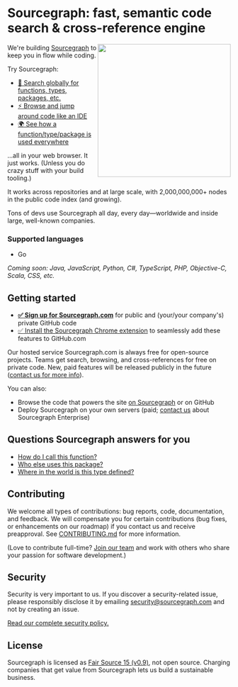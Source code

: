 # Sourcegraph: fast, semantic code search & cross-reference engine

<img src="https://sourcegraph.com/.assets/v/15693_2016-05-20_6613734/img/Homepage/how-ref.gif" align="right" width="300">

We're building [Sourcegraph](https://sourcegraph.com) to keep you in
flow while coding.

Try Sourcegraph:

* [:mag_right: Search globally for functions, types, packages, etc.](https://sourcegraph.com/?q=http.NewRequest)
* [:zap: Browse and jump around code like an IDE](https://sourcegraph.com/github.com/golang/go/-/def/GoPackage/net/http/-/NewRequest)
* [:earth_africa: See how a function/type/package is used everywhere](https://sourcegraph.com/github.com/golang/go/-/info/GoPackage/net/http/-/NewRequest)

...all in your web browser. It just works. (Unless you do crazy stuff with your build tooling.)

It works across repositories and at large scale, with 2,000,000,000+
nodes in the public code index (and growing).

Tons of devs use Sourcegraph all day, every day—worldwide and inside
large, well-known companies.


### Supported languages

* Go

*Coming soon: Java, JavaScript, Python, C#, TypeScript, PHP, Objective-C, Scala, CSS, etc.*



## Getting started

* [**:white_check_mark: Sign up for Sourcegraph.com**](https://sourcegraph.com/)
  for public and (your/your company's) private GitHub code
* [:white_check_mark: Install the Sourcegraph Chrome extension](https://chrome.google.com/webstore/detail/sourcegraph-chrome-extens/dgjhfomjieaadpoljlnidmbgkdffpack)
  to seamlessly add these features to GitHub.com

Our hosted service Sourcegraph.com is always free for open-source
projects. Teams get search, browsing, and cross-references for free on
private code. New, paid features will be released publicly in the
future ([contact us for more info](mailto:support@sourcegraph.com)).

You can also:

* Browse the code that powers the site
  [on Sourcegraph](https://sourcegraph.com/sourcegraph/sourcegraph) or
  on GitHub
* Deploy Sourcegraph on your own servers (paid;
  [contact us](mailto:support@sourcegraph.com) about Sourcegraph
  Enterprise)


## Questions Sourcegraph answers for you

* [How do I call this function?](https://sourcegraph.com/github.com/golang/go/-/info/GoPackage/net/http/-/NewRequest)
* [Who else uses this package?](https://sourcegraph.com/github.com/gorilla/mux/-/info/GoPackage/github.com/gorilla/mux/-/NewRouter)
* [Where in the world is this type defined?](https://sourcegraph.com/github.com/gorilla/mux?q=Router)


## Contributing

We welcome all types of contributions: bug reports, code,
documentation, and feedback. We will compensate you for certain
contributions (bug fixes, or enhancements on our roadmap) if you
contact us and receive preapproval. See
[CONTRIBUTING.md](./CONTRIBUTING.md) for more information.

(Love to contribute full-time?
[Join our team](https://sourcegraph.com/careers/) and work with others
who share your passion for software development.)


## Security

Security is very important to us. If you discover a security-related
issue, please responsibly disclose it by emailing
[security@sourcegraph.com](mailto:security@sourcegraph.com) and not by
creating an issue.

[Read our complete security policy.](https://sourcegraph.com/security)


## License

Sourcegraph is licensed as [Fair Source 15 (v0.9)](https://fair.io),
not open source. Charging companies that get value from Sourcegraph
lets us build a sustainable business.
